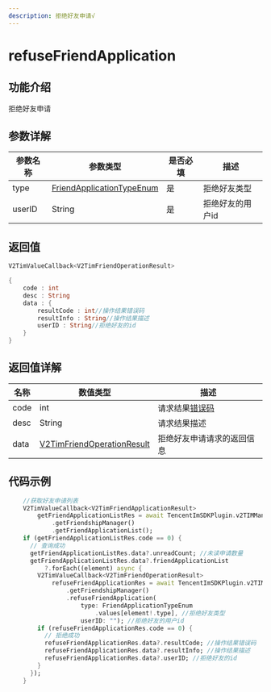 ```yaml
---
description: 拒绝好友申请√
---
```


# refuseFriendApplication

## 功能介绍

拒绝好友申请

## 参数详解

| 参数名称   | 参数类型                                                               | 是否必填 | 描述        |
| ------ | ------------------------------------------------------------------ | ---- | --------- |
| type   | [FriendApplicationTypeEnum](../enums/friendapplicationtypeenum.md) | 是    | 拒绝好友类型    |
| userID | String                                                             | 是    | 拒绝好友的用户id |

## 返回值

```dart
V2TimValueCallback<V2TimFriendOperationResult>

{
    code : int
    desc : String
    data : {
        resultCode : int//操作结果错误码
        resultInfo : String//操作结果描述
        userID : String//拒绝好友的id
    }
}
```

## 返回值详解

| 名称   | 数值类型                                                                              | 描述                                                             |
| ---- | --------------------------------------------------------------------------------- | -------------------------------------------------------------- |
| code | int                                                                               | 请求结果[错误码](https://cloud.tencent.com/document/product/269/1671) |
| desc | String                                                                            | 请求结果描述                                                         |
| data | [V2TimFriendOperationResult](../keyClass/user/v2timfriendoperationresult.md) | 拒绝好友申请请求的返回信息                                                  |

## 代码示例

```dart
    //获取好友申请列表
    V2TimValueCallback<V2TimFriendApplicationResult>
        getFriendApplicationListRes = await TencentImSDKPlugin.v2TIMManager
            .getFriendshipManager()
            .getFriendApplicationList();
    if (getFriendApplicationListRes.code == 0) {
      // 查询成功
      getFriendApplicationListRes.data?.unreadCount; //未读申请数量
      getFriendApplicationListRes.data?.friendApplicationList
          ?.forEach((element) async {
        V2TimValueCallback<V2TimFriendOperationResult>
            refuseFriendApplicationRes = await TencentImSDKPlugin.v2TIMManager
                .getFriendshipManager()
                .refuseFriendApplication(
                    type: FriendApplicationTypeEnum
                        .values[element!.type], //拒绝好友类型
                    userID: ""); //拒绝好友的用户id
        if (refuseFriendApplicationRes.code == 0) {
          // 拒绝成功
          refuseFriendApplicationRes.data?.resultCode; //操作结果错误码
          refuseFriendApplicationRes.data?.resultInfo; //操作结果描述
          refuseFriendApplicationRes.data?.userID; //拒绝好友的id
        }
      });
    }
```
